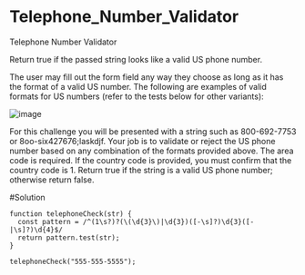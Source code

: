 # Telephone_Number_Validator
Telephone Number Validator

Return true if the passed string looks like a valid US phone number.

The user may fill out the form field any way they choose as long as it has the format of a valid US number. The following are examples of valid formats for US numbers (refer to the tests below for other variants):


![image](https://github.com/mkg789/Telephone_Number_Validator/assets/126147162/d1db0187-cb7d-498a-aa04-cb2d30ec3bbc)


For this challenge you will be presented with a string such as 800-692-7753 or 8oo-six427676;laskdjf. Your job is to validate or reject the US phone number based on any combination of the formats provided above. The area code is required. If the country code is provided, you must confirm that the country code is 1. Return true if the string is a valid US phone number; otherwise return false.

#Solution
```
function telephoneCheck(str) {
  const pattern = /^(1\s?)?(\(\d{3}\)|\d{3})([-\s]?)\d{3}([-|\s]?)\d{4}$/
  return pattern.test(str);
}

telephoneCheck("555-555-5555");
```
